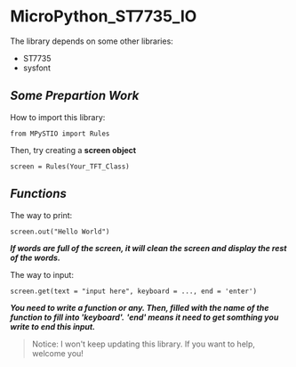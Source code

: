 # MicroPython_ST7735_IO

The library depends on some other libraries:
- ST7735
- sysfont

## *Some Prepartion Work*
How to import this library:

```from MPySTIO import Rules```

Then, try creating a **screen object**

```screen = Rules(Your_TFT_Class)```

## *Functions*
The way to print:

```screen.out("Hello World")```

***If words are full of the screen, it will clean the screen and display the rest of the words.***

The way to input:

```screen.get(text = "input here", keyboard = ..., end = 'enter')```

***You need to write a function or any. Then, filled with the name of the function to fill into 'keyboard'.***
***'end' means it need to get somthing you write to end this input.***

> Notice: I won't keep updating this library. If you want to help, welcome you!
